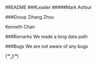#README
###Leader
#####Mark Asfour

###Group
Zihang Zhou

Kenneth Chan

###Remarks
We made a long data path

###Bugs
We are not aware of any bugs

















( ͡° ͜ʖ ͡°)
